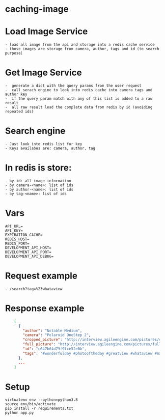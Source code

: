 # caching-image


# Load Image Service 
    - load all image from the api and storage into a redis cache service
    - those images are storage from camera, author, tags and id (to search purpose) 

# Get Image Service 
    -  generate a dict with the query params from the user request
    -  call serach engine to look into redis cache into camera tags and author key
    -  if the query param match with any of this list is added to a raw result
    -  all raw result load the complete data from redis by id (avoiding repeated ids)

# Search engine
    - Just look into redis list for key
    - Keys availabes are: camera, author, tag

# In redis is store:
    - by id: all image information
    - by camera-<name>: list of ids 
    - by author-<name>: list of ids
    - by tag-<name>: list of ids 

# Vars
    API_URL=
    API_KEY=
    EXPIRATION_CACHE=
    REDIS_HOST=
    REDIS_PORT=
    DEVELOPMENT_API_HOST=
    DEVELOPMENT_API_PORT=
    DEVELOPMENT_API_DEBUG=

# Request example
    - /search?tag=%23whataview

# Response example
```json
    [
      {
        "author": "Notable Medium",
        "camera": "Polaroid OneStep 2",
        "cropped_picture": "http://interview.agileengine.com/pictures/cropped/697082.jpg",
        "full_picture": "http://interview.agileengine.com/pictures/full_size/697082.jpg",
        "id": "c647b64d79f9fce52e0b",
        "tags": "#wonderfulday #photooftheday #greatview #whataview #nature #beauty #natureisbeautiful "
      },
      ...
    ]
```

# Setup
    virtualenv env --python=python3.8
    source env/bin/activate
    pip install -r requirements.txt
    python app.py